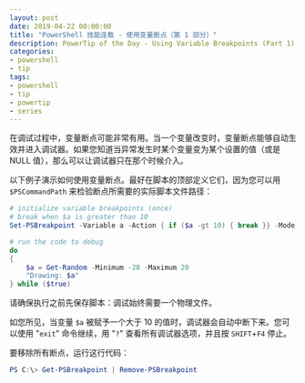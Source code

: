 ```yaml
---
layout: post
date: 2019-04-22 00:00:00
title: "PowerShell 技能连载 - 使用变量断点（第 1 部分）"
description: PowerTip of the Day - Using Variable Breakpoints (Part 1)
categories:
- powershell
- tip
tags:
- powershell
- tip
- powertip
- series
---
```

在调试过程中，变量断点可能非常有用。当一个变量改变时，变量断点能够自动生效并进入调试器。如果您知道当异常发生时某个变量变为某个设置的值（或是 NULL 值），那么可以让调试器只在那个时候介入。

以下例子演示如何使用变量断点。最好在脚本的顶部定义它们，因为您可以用 `$PSCommandPath` 来检验断点所需要的实际脚本文件路径：

```powershell
# initialize variable breakpoints (once)
# break when $a is greater than 10
Set-PSBreakpoint -Variable a -Action { if ($a -gt 10) { break }} -Mode Write -Script $PSCommandPath

# run the code to debug
do
{
    $a = Get-Random -Minimum -20 -Maximum 20
    "Drawing: $a"
} while ($true)
```

请确保执行之前先保存脚本：调试始终需要一个物理文件。

如您所见，当变量 `$a` 被赋予一个大于 10 的值时，调试器会自动中断下来。您可以使用 "`exit`" 命令继续，用 "`?`" 查看所有调试器选项，并且按 `SHIFT`+`F4` 停止。

要移除所有断点，运行这行代码：

```powershell
PS C:\> Get-PSBreakpoint | Remove-PSBreakpoint
```

<!--本文国际来源：[Using Variable Breakpoints (Part 1)](https://community.idera.com/database-tools/powershell/powertips/b/tips/posts/using-variable-breakpoints-part-1)-->

